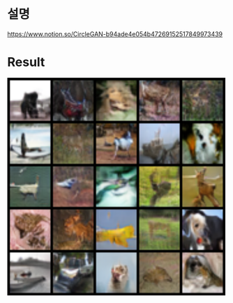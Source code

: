 # 설명
https://www.notion.so/CircleGAN-b94ade4e054b47269152517849973439


# Result
<img src="https://github.com/yhy258/Simple-Circle-GAN/blob/master/circlegan_cifarresult_45000_iter.png?raw=true" width="500" height="500">
